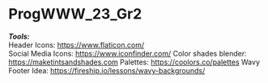 # ProgWWW_23_Gr2

***Tools:***  
Header Icons: https://www.flaticon.com/  
Social Media Icons: https://www.iconfinder.com/
Color shades blender: https://maketintsandshades.com 
Palettes: https://coolors.co/palettes
Wavy Footer Idea: https://fireship.io/lessons/wavy-backgrounds/
